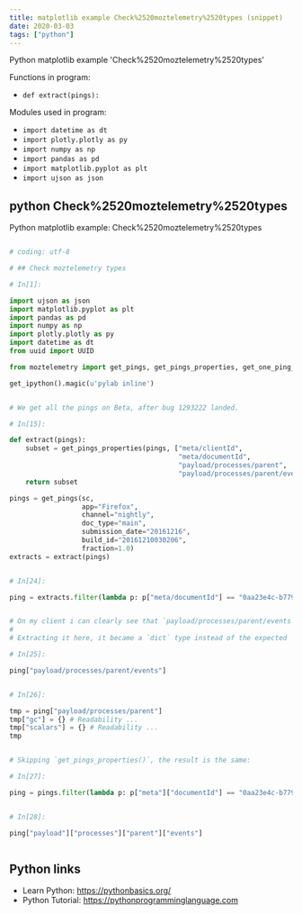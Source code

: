 ```yaml
---
title: matplotlib example Check%2520moztelemetry%2520types (snippet)
date: 2020-03-03
tags: ["python"]
---
```

Python matplotlib example 'Check%2520moztelemetry%2520types'

Functions in program: 
* `def extract(pings):`

Modules used in program: 
* `import datetime as dt`
* `import plotly.plotly as py`
* `import numpy as np`
* `import pandas as pd`
* `import matplotlib.pyplot as plt`
* `import ujson as json`

## python Check%2520moztelemetry%2520types

Python matplotlib example: Check%2520moztelemetry%2520types

```python

# coding: utf-8

# ## Check moztelemetry types

# In[1]:

import ujson as json
import matplotlib.pyplot as plt
import pandas as pd
import numpy as np
import plotly.plotly as py
import datetime as dt
from uuid import UUID

from moztelemetry import get_pings, get_pings_properties, get_one_ping_per_client, get_clients_history

get_ipython().magic(u'pylab inline')


# We get all the pings on Beta, after bug 1293222 landed.

# In[15]:

def extract(pings):
    subset = get_pings_properties(pings, ["meta/clientId",
                                          "meta/documentId",
                                          "payload/processes/parent",
                                          "payload/processes/parent/events"])
    return subset

pings = get_pings(sc,
                  app="Firefox",
                  channel="nightly",
                  doc_type="main",
                  submission_date="20161216",
                  build_id="20161210030206",
                  fraction=1.0)
extracts = extract(pings)


# In[24]:

ping = extracts.filter(lambda p: p["meta/documentId"] == "0aa23e4c-b779-f544-9c90-5193a4a44c59")               .first()


# On my client i can clearly see that `payload/processes/parent/events` is `[]`.
# 
# Extracting it here, it became a `dict` type instead of the expected `list`:

# In[25]:

ping["payload/processes/parent/events"]


# In[26]:

tmp = ping["payload/processes/parent"]
tmp["gc"] = {} # Readability ...
tmp["scalars"] = {} # Readability ...
tmp


# Skipping `get_pings_properties()`, the result is the same:

# In[27]:

ping = pings.filter(lambda p: p["meta"]["documentId"] == "0aa23e4c-b779-f544-9c90-5193a4a44c59")            .first()


# In[28]:

ping["payload"]["processes"]["parent"]["events"]



```

## Python links

- Learn Python: https://pythonbasics.org/
- Python Tutorial: https://pythonprogramminglanguage.com
